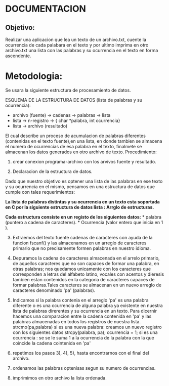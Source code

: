 # DOCUMENTACION


## Objetivo:

Realizar una aplicacion que lea un texto de un archivo.txt, cuente la
ocurrencia de cada palabara en el texto y por ultimo imprima en otro archivo.txt
una lista con las palabras y su ocurrencia en el texto en forma ascendente.


# Metodologia: 

Se usara la siguiente estructura de procesamiento de datos.

 ESQUEMA DE LA ESTRUCTURA DE DATOS (lista de palabras y su ocurrencia):
    
  * archivo (fuente) -> cadenas -> palabras -> lista        
  * lista -> n-registro -> { char *palabra, int ocurrencia} 
  * lista -> archivo (resultado)                            

El cual describe un proceso de acumulacion de palabras diferentes (contenidas
en el texto fuente),en una lista, en donde tambien se almacena el numero
de ocurrencias de esa palabra en el texto,
finalmete se almacenan los datos generados en otro archivo de texto.
Procedimiento:

 1) crear conexion programa-archivo con los arvivos fuente y resultado.

 2) Declaracion de la estructura de datos.
 
 Dado que nuestro objetivo es optener una lista de las palabras en ese texto y
 su ocurrencia en el mismo, pensamos en una estructura de datos que cumple con tales
 requerimientos:

 **La lista de palabras distintas y su ocurrencia en un texto esta soportada en C por
    la siguiente estructura de datos
    lista : Arrglo de estructuras.**

 **Cada estructura consiste en un registo de los siguientes datos:**
    * palabra     (puntero a cadena de caracteres).
    * Ocurrencia  (valor entero que inicia en 1 ).

 3) Extraemos del texto fuente cadenas de caracteres con ayuda de la funcion fscanf()
   y las almacenamos en un arreglo de caracteres primario que no precisamente formen
   palabras en nuestro idioma.
 4) Depuramos la cadena de caracteres almacenada en el arrelo primario, de aquellos
   caracteres que no son capaces de formar una palabra, en otras palabras; nos quedamos
   unicamente con los caracteres que corresponden a letras del alfabeto latino,
   vocales con acentos y dieresis tambien estan contenidos en la categoria de
   caracteres capaces de formar palabras.Tales caracteres se almacenan en un nuevo arreglo
   de caracteres denominado 'pa' (palabras).
 5) Indicamos si la palabra contenia en el arreglo 'pa' es una palabra diferente o es una
   ocurrencia de alguna palabra ya existente en nuestra lista de palabras direrentes y su
   ocurrencia en un texto.
   Para dicernir hacemos una comparacion entre la cadena contenida en 'pa' y las palabras
   almacenadas en todos los registros de nuestra lista. strcmo(pa,palabra)
   si es una nueva palabra: creamos un nuevo registro con los siguientes datos
                            strcpy(palabra, pa);
                            ocurrencia  = 1;
    si es una ocurrencia : se se le suma 1 a la ocurrencia de la palabra con la que coincide la cadena cointenida en 'pa'


 6) repetimos los pasos 3), 4), 5), hasta encontrarnos con el final del archivo.

 7) ordenamos las palabras optenisas segun su numero de ocurrencias.

  8) imprimimos en otro archivo la lista ordenada.
